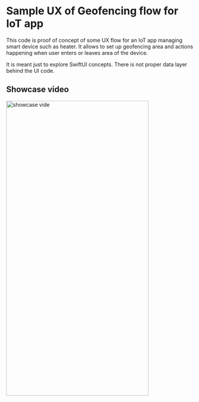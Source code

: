 # Sample UX of Geofencing flow for IoT app

This code is proof of concept of some UX flow for an IoT app managing smart device such as heater.
It allows to set up geofencing area and actions happening when user enters or leaves area of the device.

It is meant just to explore SwiftUI concepts. There is not proper data layer behind the UI code.

## Showcase video

<img src="docs/geofencing-flow.gif" alt="showcase vide" width="382" height="791">
